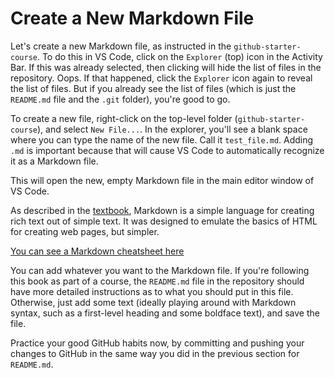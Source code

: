# Create a New Markdown File

Let's create a new Markdown file, as instructed in the `github-starter-course`. To do this in VS Code, click on the `Explorer` (top) icon in the Activity Bar. If this was already selected, then clicking will hide the list of files in the repository. Oops. If that happened, click the `Explorer` icon again to reveal the list of files. But if you already see the list of files (which is just the `README.md` file and the `.git` folder), you're good to go.

To create a new file, right-click on the top-level folder (`github-starter-course`), and select `New File...`. In the explorer, you'll see a blank space where you can type the name of the new file. Call it `test_file.md`. Adding `.md` is important because that will cause VS Code to automatically recognize it as a Markdown file.

This will open the new, empty Markdown file in the main editor window of VS Code. 

As described in the [textbook](https://neuraldatascience.io/2-nds/markdown.html), Markdown is a simple language for creating rich text out of simple text. It was designed to emulate the basics of HTML for creating web pages, but simpler. 

[You can see a Markdown cheatsheet here](https://www.markdownguide.org/cheat-sheet/)

You can add whatever you want to the Markdown file. If you're following this book as part of a course, the `README.md` file in the repository should have more detailed instructions as to what you should put in this file. Otherwise, just add some text (ideally playing around with Markdown syntax, such as a first-level heading and some boldface text), and save the file.

Practice your good GitHub habits now, by committing and pushing your changes to GitHub in the same way you did in the previous section for `README.md`.
